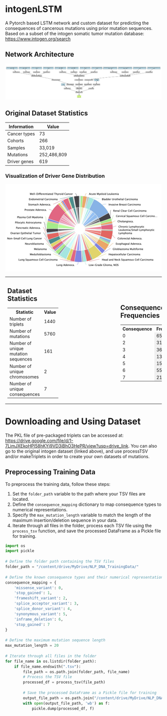 # intogenLSTM
A Pytorch based LSTM network and custom dataset for predicting the consequences of cancerous mutations using prior mutation sequences. Based on a subset of the intogen somatic tumor mutation database: https://www.intogen.org/search

## Network Architecture
![](https://github.com/kbansal98/intogenLSTM/blob/main/modelJPG.jpg)

## Original Dataset Statistics
| Information     | Value        |
|-----------------|--------------|
| Cancer types    | 73           |
| Cohorts         | 266          |
| Samples         | 33,019       |
| Mutations       | 252,486,809  |
| Driver genes    | 619          |

### Visualization of Driver Gene Distribution
![From intogen](https://github.com/kbansal98/intogenLSTM/blob/main/intogenGRaph.jpg)

<table>
  <tr>
    <td style="padding-right: 100px;">
      <h2>Dataset Statistics</h2>
      <table>
        <tr>
          <th>Statistic</th>
          <th>Value</th>
        </tr>
        <tr>
          <td>Number of triplets</td>
          <td>1440</td>
        </tr>
        <tr>
          <td>Number of mutations</td>
          <td>5760</td>
        </tr>
        <tr>
          <td>Number of unique mutation sequences</td>
          <td>161</td>
        </tr>
        <tr>
          <td>Number of unique chromosomes</td>
          <td>2</td>
        </tr>
        <tr>
          <td>Number of unique consequences</td>
          <td>7</td>
        </tr>
      </table>
    </td>
    <td style="padding-left: 100px;">
      <h2>Consequence Frequencies</h2>
      <table>
        <tr>
          <th>Consequence</th>
          <th>Frequency</th>
        </tr>
        <tr>
          <td>0</td>
          <td style="background-color: #f0f0f0">653</td>
        </tr>
        <tr>
          <td>2</td>
          <td style="background-color: #f0f0f0">317</td>
        </tr>
        <tr>
          <td>3</td>
          <td style="background-color: #f0f0f0">36</td>
        </tr>
        <tr>
          <td>4</td>
          <td style="background-color: #f0f0f0">13</td>
        </tr>
        <tr>
          <td>5</td>
          <td style="background-color: #f0f0f0">150</td>
        </tr>
        <tr>
          <td>6</td>
          <td style="background-color: #f0f0f0">55</td>
        </tr>
        <tr>
          <td>7</td>
          <td style="background-color: #f0f0f0">216</td>
        </tr>
      </table>
    </td>
  </tr>
</table>

# Downloading and Using Dataset
The PKL file of pre-packaged triplets can be accessed at: https://drive.google.com/file/d/1-7LimJXEkoHPl58hKYj9VD3iBhO3HePR/view?usp=drive_link. You can also go to the original intogen dataset (linked above), and use processTSV and/or makeTriplets in order to create your own datasets of mutations.

## Preprocessing Training Data

To preprocess the training data, follow these steps:

1. Set the `folder_path` variable to the path where your TSV files are located.
2. Define the `consequence_mapping` dictionary to map consequence types to numerical representations.
3. Specify the `max_mutation_length` variable to match the length of the maximum insertion/deletion sequence in your data.
4. Iterate through all files in the folder, process each TSV file using the `process_tsv` function, and save the processed DataFrame as a Pickle file for training.

```python
import os
import pickle

# Define the folder path containing the TSV files
folder_path = "/content/drive/MyDrive/NLP_DNA_TrainingData/"

# Define the known consequence types and their numerical representations
consequence_mapping = {
    'missense_variant': 0,
    'stop_gained': 1,
    'frameshift_variant': 2,
    'splice_acceptor_variant': 3,
    'splice_donor_variant': 4,
    'synonymous_variant': 5,
    'inframe_deletion': 6,
    'stop_gained': 7
}

# Define the maximum mutation sequence length
max_mutation_length = 20  

# Iterate through all files in the folder
for file_name in os.listdir(folder_path):
    if file_name.endswith(".tsv"):
        file_path = os.path.join(folder_path, file_name)
        # Process the TSV file
        processed_df = process_tsv(file_path)

        # Save the processed DataFrame as a Pickle file for training
        output_file_path = os.path.join("/content/drive/MyDrive/NLP_DNA_PKLs", f"{file_name[:-4]}.pkl")
        with open(output_file_path, 'wb') as f:
            pickle.dump(processed_df, f)


